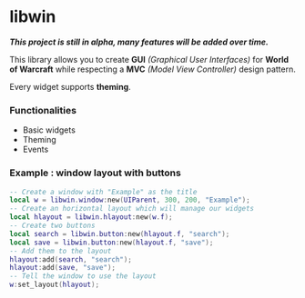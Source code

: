 # libwin
**_This project is still in alpha, many features will be added over time._**

This library allows you to create **GUI** *(Graphical User Interfaces)* for **World of Warcraft** while respecting a **MVC** *(Model View Controller)* design pattern.

Every widget supports **theming**.

### Functionalities
- Basic widgets
- Theming
- Events

### Example : window layout with buttons
```lua
-- Create a window with "Example" as the title
local w = libwin.window:new(UIParent, 300, 200, "Example");
-- Create an horizontal layout which will manage our widgets
local hlayout = libwin.hlayout:new(w.f);
-- Create two buttons
local search = libwin.button:new(hlayout.f, "search");
local save = libwin.button:new(hlayout.f, "save");
-- Add them to the layout
hlayout:add(search, "search");
hlayout:add(save, "save");
-- Tell the window to use the layout
w:set_layout(hlayout);
```
